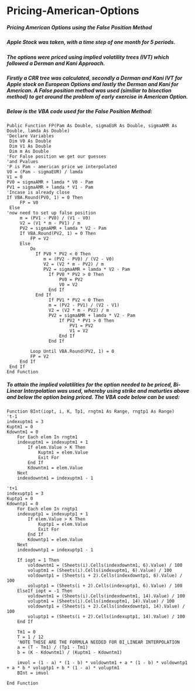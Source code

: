 # Pricing-American-Options
##### Pricing American Options using the False Position Method
##### Apple Stock was taken, with a time step of one month for 5 periods.
##### The options were priced using implied volatility trees (IVT) which followed a Derman and Kani Approach.
##### Firstly a CRR tree was calculated, secondly a Derman and Kani IVT for Apple stock on European Options and lastly the Derman and Kani for American. A False position method was used (similiar to bisection method) to get around the problem of early exercise in American Option.

##### Below is the VBA code used for the False Position Method:
```VBA
Public Function FP(Pam As Double, sigmaEUR As Double, sigmaAMR As Double, lamda As Double)
'Declare Variables
 Dim V0 As Double
 Dim V1 As Double
 Dim m As Double
'For False position we get our guesses
'and Pvalues
'P is Pam - american price we interpolated
V0 = (Pam - sigmaEUR) / lamda
V1 = 0
PV0 = sigmaAMR + lamda * V0 - Pam
PV1 = sigmaAMR + lamda * V1 - Pam
'Incase is already close
If VBA.Round(PV0, 1) = 0 Then
     FP = V0
 Else
'now need to set up false position
     m = (PV1 - PV0) / (V1 - V0)
     V2 = (V1 * m - PV1) / m
     PV2 = sigmaAMR + lamda * V2 - Pam
     If VBA.Round(PV2, 1) = 0 Then
         FP = V2
     Else
         Do
           If PV0 * PV2 < 0 Then
              m = (PV2 - PV0) / (V2 - V0)
              V2 = (V2 * m - PV2) / m
              PV2 = sigmaAMR + lamda * V2 - Pam
                If PV0 * PV2 > 0 Then
                    PV0 = PV2
                    V0 = V2
                End If
           End If
                If PV1 * PV2 < 0 Then
                m = (PV2 - PV1) / (V2 - V1)
                V2 = (V2 * m - PV2) / m
                PV2 = sigmaAMR + lamda * V2 - Pam
                    If PV2 * PV1 > 0 Then
                        PV1 = PV2
                        V1 = V2
                    End If
                End If
           
         Loop Until VBA.Round(PV2, 1) = 0
         FP = V2
     End If
 End If
End Function
```
##### To attain the implied volatilities for the option needed to be priced, Bi-Linear Interpolation was used, whereby using strike and maturties above and below the option being priced. The VBA code below can be used:
```VBA
Function BInt(iopt, i, K, Tp1, rngtm1 As Range, rngtp1 As Range)
't-1
indexuptm1 = 3
Kuptm1 = 0
Kdowntm1 = 0
    For Each elem In rngtm1
    indexuptm1 = indexuptm1 + 1
        If elem.Value > K Then
            Kuptm1 = elem.Value
            Exit For
        End If
        Kdowntm1 = elem.Value
    Next
    indexdowntm1 = indexuptm1 - 1

't+1
indexuptp1 = 3
Kuptp1 = 0
Kdowntp1 = 0
    For Each elem In rngtp1
    indexuptp1 = indexuptp1 + 1
        If elem.Value > K Then
            Kuptp1 = elem.Value
            Exit For
        End If
        Kdowntp1 = elem.Value
    Next
    indexdowntp1 = indexuptp1 - 1

    If iopt = 1 Then
        voldowntm1 = (Sheets(i).Cells(indexdowntm1, 6).Value) / 100
        voluptm1 = (Sheets(i).Cells(indexuptm1, 6).Value) / 100
        voldowntp1 = (Sheets(i + 2).Cells(indexdowntp1, 6).Value) / 100
        voluptp1 = (Sheets(i + 2).Cells(indexuptp1, 6).Value) / 100
    ElseIf iopt = -1 Then
        voldowntm1 = (Sheets(i).Cells(indexdowntm1, 14).Value) / 100
        voluptm1 = (Sheets(i).Cells(indexuptm1, 14).Value) / 100
        voldowntp1 = (Sheets(i + 2).Cells(indexdowntp1, 14).Value) / 100
        voluptp1 = (Sheets(i + 2).Cells(indexuptp1, 14).Value) / 100
    End If
    
    Tm1 = 0
    T = 1 / 12
    'NOTE THESE ARE THE FORMULA NEEDED FOR BI_LINEAR INTERPOLATION
    a = (T - Tm1) / (Tp1 - Tm1)
    b = (K - Kdowntm1) / (Kuptm1 - Kdowntm1)
    
    imvol = (1 - a) * (1 - b) * voldowntm1 + a * (1 - b) * voldowntp1 + a * b * voluptp1 + b * (1 - a) * voluptm1
    BInt = imvol
    
End Function
```

